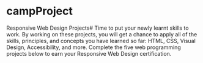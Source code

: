 # campProject
Responsive Web Design Projects# Time to put your newly learnt skills to work. 
By working on these projects, you will get a chance to apply all of the skills, 
principles, and concepts you have learned so far: HTML, CSS, Visual Design, 
Accessibility, and more.  Complete the five web programming projects below 
to earn your Responsive Web Design certification.
